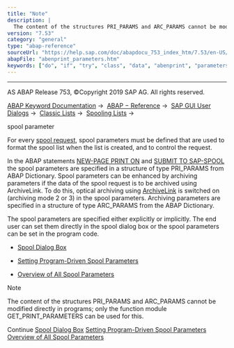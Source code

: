 ```yaml
---
title: "Note"
description: |
  The content of the structures PRI_PARAMS and ARC_PARAMS cannot be modified directly in programs; only the function module GET_PRINT_PARAMETERS can be used for this. Spool Dialog Box(https://help.sap.com/doc/abapdocu_753_index_htm/7.53/en-US/abenprint_parameters_window.htm) Setting Program-Dri
version: "7.53"
category: "general"
type: "abap-reference"
sourceUrl: "https://help.sap.com/doc/abapdocu_753_index_htm/7.53/en-US/abenprint_parameters.htm"
abapFile: "abenprint_parameters.htm"
keywords: ["do", "if", "try", "class", "data", "abenprint", "parameters"]
---
```


* * *

AS ABAP Release 753, ©Copyright 2019 SAP AG. All rights reserved.

[ABAP Keyword Documentation](https://help.sap.com/doc/abapdocu_753_index_htm/7.53/en-US/abenabap.htm) →  [ABAP − Reference](https://help.sap.com/doc/abapdocu_753_index_htm/7.53/en-US/abenabap_reference.htm) →  [SAP GUI User Dialogs](https://help.sap.com/doc/abapdocu_753_index_htm/7.53/en-US/abenabap_screens.htm) →  [Classic Lists](https://help.sap.com/doc/abapdocu_753_index_htm/7.53/en-US/abenabap_dynpro_list.htm) →  [Spooling Lists](https://help.sap.com/doc/abapdocu_753_index_htm/7.53/en-US/abenprint.htm) → 

spool parameter

For every [spool request](https://help.sap.com/doc/abapdocu_753_index_htm/7.53/en-US/abenprint_spool.htm), spool parameters must be defined that are used to format the spool list when the list is created, and to control the request.

In the ABAP statements [NEW-PAGE PRINT ON](https://help.sap.com/doc/abapdocu_753_index_htm/7.53/en-US/abapnew-page_print.htm) and [SUBMIT TO SAP-SPOOL](https://help.sap.com/doc/abapdocu_753_index_htm/7.53/en-US/abapsubmit_print_parameters.htm) the spool parameters are specified in a structure of type PRI\_PARAMS from ABAP Dictionary. Spool parameters can be enhanced by archiving parameters if the data of the spool request is to be archived using ArchiveLink. To do this, optical archiving using [ArchiveLink](https://help.sap.com/doc/abapdocu_753_index_htm/7.53/en-US/abensap_archivelink_glosry.htm "Glossary Entry") is switched on (archiving mode 2 or 3) in the spool parameters. Archiving parameters are specified in a structure of type ARC\_PARAMS from the ABAP Dictionary.

The spool parameters are specified either explicitly or implicitly. The end user can set them directly in the spool dialog box or the spool parameters can be set in the program code.

-   [Spool Dialog Box](https://help.sap.com/doc/abapdocu_753_index_htm/7.53/en-US/abenprint_parameters_window.htm)

-   [Setting Program-Driven Spool Parameters](https://help.sap.com/doc/abapdocu_753_index_htm/7.53/en-US/abenprint_parameters_function.htm)

-   [Overview of All Spool Parameters](https://help.sap.com/doc/abapdocu_753_index_htm/7.53/en-US/abenprint_parameters_overview.htm)

Note

The content of the structures PRI\_PARAMS and ARC\_PARAMS cannot be modified directly in programs; only the function module GET\_PRINT\_PARAMETERS can be used for this.

Continue
[Spool Dialog Box](https://help.sap.com/doc/abapdocu_753_index_htm/7.53/en-US/abenprint_parameters_window.htm)
[Setting Program-Driven Spool Parameters](https://help.sap.com/doc/abapdocu_753_index_htm/7.53/en-US/abenprint_parameters_function.htm)
[Overview of All Spool Parameters](https://help.sap.com/doc/abapdocu_753_index_htm/7.53/en-US/abenprint_parameters_overview.htm)